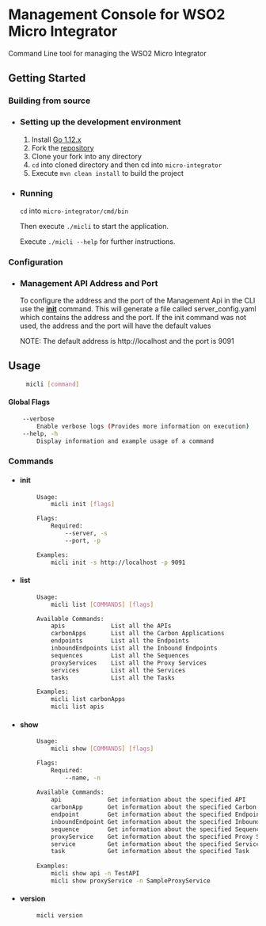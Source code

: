 # Management Console for WSO2 Micro Integrator

Command Line tool for managing the WSO2 Micro Integrator

## Getting Started

### Building from source 

- ### Setting up the development environment
    1. Install [Go 1.12.x](https://golang.org/dl)
    2. Fork the [repository](https://github.com/wso2/micro-integrator)
    3. Clone your fork into any directory
    5. `cd` into cloned directory and then cd into `micro-integrator`
    6. Execute `mvn clean install` to build the project
    
- ### Running
    `cd` into `micro-integrator/cmd/bin`
    
    Then execute `./micli` to start the application.
    
    Execute `./micli --help` for further instructions.

### Configuration 
- ### Management API Address and Port
    To configure the address and the port of the Management Api in the CLI use the [**init**](#init) command. This will generate a file called server_config.yaml which contains the address and the port. If the init command was not used, the address and the port will have the default values

    NOTE: The default address is http://localhost and the port is 9091

## Usage 
```bash
     micli [command]
```

#### Global Flags
```bash
    --verbose
        Enable verbose logs (Provides more information on execution)
    --help, -h
        Display information and example usage of a command
```

### Commands
   * #### init
```bash
        Usage:
            micli init [flags]

        Flags:
            Required:
                --server, -s
                --port, -p

        Examples:
            micli init -s http://localhost -p 9091
```
   * #### list
```bash
        Usage:
            micli list [COMMANDS] [flags]

        Available Commands:
            apis             List all the APIs
            carbonApps       List all the Carbon Applications
            endpoints        List all the Endpoints
            inboundEndpoints List all the Inbound Endpoints
            sequences        List all the Sequences
            proxyServices    List all the Proxy Services
            services         List all the Services
            tasks            List all the Tasks

        Examples:
            micli list carbonApps
            micli list apis
```

* #### show
```bash
        Usage:
            micli show [COMMANDS] [flags]

        Flags:
            Required:
                --name, -n
               
        Available Commands:
            api             Get information about the specified API
            carbonApp       Get information about the specified Carbon Application
            endpoint        Get information about the specified Endpoint
            inboundEndpoint Get information about the specified Inbound Endpoint
            sequence        Get information about the specified Sequence
            proxyService    Get information about the specified Proxy Service
            service         Get information about the specified Service
            task            Get information about the specified Task
        
        Examples:
            micli show api -n TestAPI
            micli show proxyService -n SampleProxyService
```

* #### version
```bash
        micli version 
```
